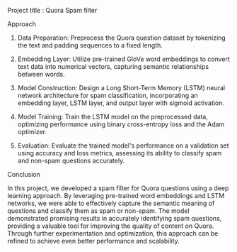 Project title : Quora Spam filter

Approach

1) Data Preparation: Preprocess the Quora question dataset by tokenizing the text and padding sequences to a fixed length.

2) Embedding Layer: Utilize pre-trained GloVe word embeddings to convert text data into numerical vectors, capturing semantic relationships between words.

3) Model Construction: Design a Long Short-Term Memory (LSTM) neural network architecture for spam classification, incorporating an embedding layer, LSTM layer, and output layer with sigmoid activation.

4) Model Training: Train the LSTM model on the preprocessed data, optimizing performance using binary cross-entropy loss and the Adam optimizer.

5) Evaluation: Evaluate the trained model's performance on a validation set using accuracy and loss metrics, assessing its ability to classify spam and non-spam questions accurately.


Conclusion

In this project, we developed a spam filter for Quora questions using a deep learning approach. By leveraging pre-trained word embeddings and LSTM networks, we were able to effectively capture the semantic meaning of questions and classify them as spam or non-spam. The model demonstrated promising results in accurately identifying spam questions, providing a valuable tool for improving the quality of content on Quora. Through further experimentation and optimization, this approach can be refined to achieve even better performance and scalability.

